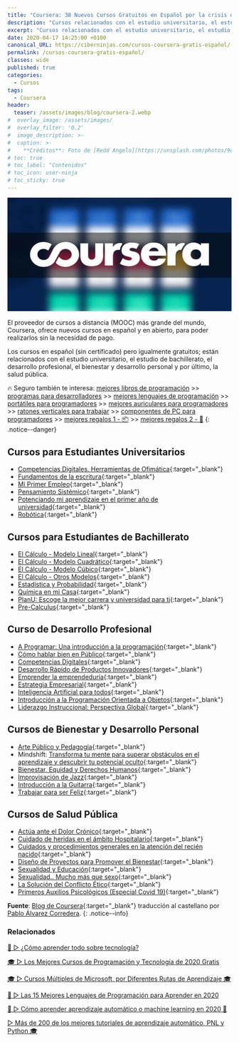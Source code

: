 ```yaml
---
title: "Coursera: 38 Nuevos Cursos Gratuitos en Español por la crisis del Coronavirus"
description: "Cursos relacionados con el estudio universitario, el estudio de bachillerato, el desarrollo profesional, el bienestar y desarrollo personal y por último, la salud pública."
excerpt: "Cursos relacionados con el estudio universitario, el estudio de bachillerato, el desarrollo profesional, el bienestar y desarrollo personal y por último, la salud pública."
date: 2020-04-17 14:25:00 +0100
canonical_URL: https://ciberninjas.com/cursos-coursera-gratis-español/
permalink: /cursos-coursera-gratis-español/
classes: wide
published: true
categories:
  - Cursos
tags:
  - Coursera
header:
  teaser: /assets/images/blog/coursera-2.webp
#  overlay_image: /assets/images/
#  overlay_filter: '0.2'
#  image_description: >-
#  caption: >-
#    **Créditos**: Foto de [Redd Angelo](https://unsplash.com/photos/9o8YdYGTT64) en [Unsplash](https://unsplash.com/@reddangelo)
# toc: true
# toc_label: "Contenidos"
# toc_icon: user-ninja
# toc_sticky: true
---
```


![Cursos relacionados con el estudio universitario, el estudio de bachillerato, el desarrollo profesional, el bienestar y desarrollo personal y por último, la salud pública](/assets/images/blog/coursera-2.webp "Cursos relacionados con el estudio universitario, el estudio de bachillerato, el desarrollo profesional, el bienestar y desarrollo personal y por último, la salud pública")

El proveedor de cursos a distancia (MOOC) más grande del mundo, Coursera, ofrece nuevos cursos en español y en abierto, para poder realizarlos sin la necesidad de pago.

Los cursos en español (sin certificado) pero igualmente gratuitos;  están relacionados con el estudio universitario, el estudio de bachillerato, el desarrollo profesional, el bienestar y desarrollo personal y por último, la salud pública.

🔥 Seguro también te interesa: [mejores libros de programación](/programar/) >> [programas para desarrolladores](/mejores-editores-texto/) >> [mejores lenguajes de programación](/15-mejores-lenguajes-programacion/) >> [portátiles para programadores]() >> [mejores auriculares para programadores](/auriculares-dise%C3%B1o/) >> [ratones verticales para trabajar](/teclados-ratones-dise%C3%B1o/) >> [componentes de PC para programadores](/ordenadores-componentes/) >> [mejores regalos 1 - 📦](/black-friday-amazon/) >> [mejores regalos 2 - 🎁](/prime-day-amazon/)
{: .notice--danger}

## **Cursos para Estudiantes Universitarios**

- [Competencias Digitales. Herramientas de Ofimática](https://www.coursera.org/learn/competencias-digitales-ofimatica){:target="_blank"}
- [Fundamentos de la escritura](https://www.coursera.org/learn/escritura-esp){:target="_blank"}
- [Mi Primer Empleo](https://www.coursera.org/learn/mi-primer-empleo){:target="_blank"}
- [Pensamiento Sistémico](https://www.coursera.org/learn/pensamiento-sistemico){:target="_blank"}
- [Potenciando mi aprendizaje en el primer año de universidad](https://www.coursera.org/learn/potenciando-aprendizaje){:target="_blank"}
- [Robótica](https://www.coursera.org/learn/robotica-inicial){:target="_blank"}

## **Cursos para Estudiantes de Bachillerato**

- [El Cálculo - Modelo Lineal](https://www.coursera.org/learn/calculo-1){:target="_blank"}
- [El Cálculo - Modelo Cuadrático](https://www.coursera.org/learn/calculo-2){:target="_blank"}
- [El Cálculo - Modelo Cúbico](https://www.coursera.org/learn/calculo-3){:target="_blank"}
- [El Cálculo - Otros Modelos](https://www.coursera.org/learn/calculo-4){:target="_blank"}
- [Estadística y Probabilidad](https://www.coursera.org/learn/estadistica-probabilidad){:target="_blank"}
- [Química en mi Casa](https://www.coursera.org/learn/quimica-en-mi-casa){:target="_blank"}
- [PlanU: Escoge la mejor carrera y universidad para ti](https://www.coursera.org/learn/escoger-carrera-y-universidad){:target="_blank"}
- [Pre-Calculus](https://www.coursera.org/learn/introduccion-al-calculo){:target="_blank"}

## **Curso de Desarrollo Profesional**

- [A Programar: Una introducción a la programación](https://www.coursera.org/learn/a-programar){:target="_blank"}
- [Cómo hablar bien en Público](https://www.coursera.org/learn/competencias-digitales-ofimatica){:target="_blank"}
- [Competencias Digitales](https://www.coursera.org/learn/competencias-digitales-ofimatica){:target="_blank"}
- [Desarrollo Rápido de Productos Innovadores](https://www.coursera.org/learn/innovacion){:target="_blank"}
- [Emprender la emprendeduría](https://www.coursera.org/learn/emprender){:target="_blank"}
- [Estrategia Empresarial](https://www.coursera.org/learn/estrategia-empresarial){:target="_blank"}
- [Inteligencia Artificial para todos](https://www.coursera.org/learn/ai-for-everyone-es){:target="_blank"}
- [Introducción a la Programación Orientada a Objetos](https://www.coursera.org/learn/introduccion-programacion-java){:target="_blank"}
- [Liderazgo Instruccional: Perspectiva Global](https://www.coursera.org/learn/liderazgo-educativo){:target="_blank"}

## **Cursos de Bienestar y Desarrollo Personal**

- [Arte Público y Pedagogía](https://www.coursera.org/learn/arte-publico-pedagogia){:target="_blank"}
- Mindshift: [Transforma tu mente para superar obstáculos en el aprendizaje y descubrir tu potencial oculto](https://www.coursera.org/learn/mindshift-transforma-mente){:target="_blank"}
- [Bienestar, Equidad y Derechos Humanos](https://www.coursera.org/learn/bienestar-equidad-derechos-humanos){:target="_blank"}
- [Improvisación de Jazz](https://www.coursera.org/learn/improvisacion-de-jazz){:target="_blank"}
- [Introducción a la Guitarra](https://www.coursera.org/learn/guitarra){:target="_blank"}
- [Trabajar para ser Feliz](https://www.coursera.org/learn/familia-trabajo-sociedad){:target="_blank"}

## **Cursos de Salud Pública**

- [Actúa ante el Dolor Crónico](https://www.coursera.org/learn/actua-dolor-cronico){:target="_blank"}
- [Cuidado de heridas en el ámbito Hospitalario](https://www.coursera.org/learn/cuidado-heridas){:target="_blank"}
- [Cuidados y procedimientos generales en la atención del recién nacido](https://www.coursera.org/learn/cuidados-del-recien-nacido){:target="_blank"}
- [Diseño de Proyectos para Promover el Bienestar](https://www.coursera.org/learn/diseno-proyectos-promocion-bienestar){:target="_blank"}
- [Sexualidad y Educación](https://www.coursera.org/learn/sexualidad-y-educacion){:target="_blank"}
- [Sexualidad.. Mucho más que sexo](https://www.coursera.org/learn/sexualidad){:target="_blank"}
- [La Solución del Conflicto Ético](https://www.coursera.org/learn/etica){:target="_blank"}
- [Primeros Auxilios Psicológicos (Especial Covid 19)](https://www.coursera.org/learn/pap-covid19){:target="_blank"}

**Fuente**\: [Blog de Coursera](https://blog.coursera.org/coursera-together-free-online-learning-during-covid-19/ "Blog de Coursera: Aprendizaje en línea gratuito durante el COVID-19"){:target="_blank"} traducci&oacute;n al castellano por [Pablo &Aacute;lvarez Corredera](https://kutt.it/ciberninjast).
{: .notice--info}

### Relacionados

[🥇 ▷ ¿Cómo aprender todo sobre tecnología?](/aprender/)

[🎓 ▷ Los Mejores Cursos de Programación y Tecnología de 2020 Gratis](/cursos-tecnologia/)

[🎓 ▷ Cursos Múltiples de Microsoft, por Diferentes Rutas de Aprendizaje 🎓](/cursos-tecnologia-microsoft/)

[🥇 ▷ Las 15 Mejores Lenguajes de Programación para Aprender en 2020](/programar/)

[🥇 ▷ Cómo aprender aprendizaje automático o machine learning en 2020 🤖](/que-aprender-sobre-machine-learning-2020/)

[▷ Más de 200 de los mejores tutoriales de aprendizaje automático, PNL y Python 🎓](/aprendizaje-automatico-cursos-ingles/)
